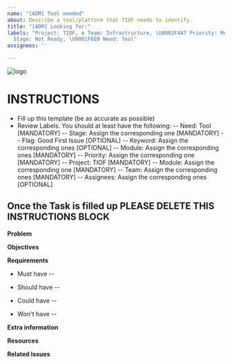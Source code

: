 ```yaml
---
name: "[ADM] Tool needed"
about: Describe a tool/platform that TIOF needs to identify.
title: "[ADM] Looking for:"
labels: "Project: TIOF, ⚙ Team: Infrastructure, \U0001F4A7 Priority: Medium, \U0001F6A7
  Stage: Not Ready, \U0001F6E0 Need: Tool"
assignees: ''

---
```


<a id="top"></a>
![logo](https://user-images.githubusercontent.com/9198668/103214045-6c668e00-494a-11eb-94bb-4246857b8380.png)

# INSTRUCTIONS
- Fill up this template (be as accurate as possible)
- Review Labels. You should at least have the following:
 -- Need: Tool [MANDATORY]
 -- Stage: Assign the corresponding one [MANDATORY]
 -- Flag: Good First Issue [OPTIONAL]
 -- Keyword: Assign the corresponding ones [OPTIONAL]
 -- Module: Assign the corresponding ones [MANDATORY]
 -- Priority: Assign the corresponding one [MANDATORY] 
 -- Project: TIOF [MANDATORY]
 -- Module: Assign the corresponding one [MANDATORY]
 -- Team: Assign the corresponding ones [MANDATORY]
 -- Assignees: Assign the corresponding ones [OPTIONAL]

Once the Task is filled up PLEASE DELETE THIS INSTRUCTIONS BLOCK
---

**Problem**


**Objectives**


**Requirements**
- Must have
 -- 

- Should have
 -- 

- Could have
 -- 

- Won't have
 --

**Extra information**


**Resources**


**Related Issues**
